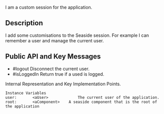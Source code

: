 I am a custom session for the application.

Description 
-------------------

I add some customisations to the Seaside session. For example I can remember a user and manage the current user.

Public API and Key Messages
-------------------

- #logout 		Disconnect the current user.
- #isLoggedIn 	Return true if a used is logged.
 
Internal Representation and Key Implementation Points.

    Instance Variables
	user:		<aUser> 			The current user of the application.
	root: 		<aComponent>	A seaside component that is the root of the application